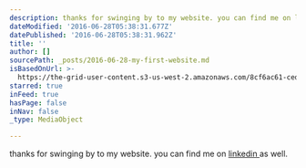 ```yaml
---
description: thanks for swinging by to my website. you can find me on linkedin as well.
dateModified: '2016-06-28T05:38:31.677Z'
datePublished: '2016-06-28T05:38:31.962Z'
title: ''
author: []
sourcePath: _posts/2016-06-28-my-first-website.md
isBasedOnUrl: >-
  https://the-grid-user-content.s3-us-west-2.amazonaws.com/8cf6ac61-ced9-4ce8-a8b7-7cb2edebb2d1.jpg
starred: true
inFeed: true
hasPage: false
inNav: false
_type: MediaObject

---
```

thanks for swinging by to my website. you can find me on [linkedin ][0]as well.

[0]: https://www.linkedin.com/in/jasonhk1020 "LinkedIn"